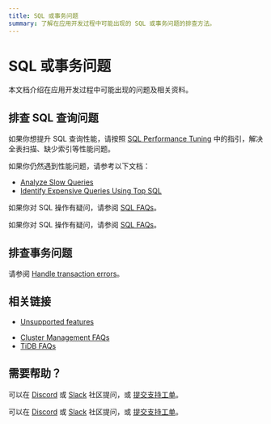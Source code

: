 ```yaml
---
title: SQL 或事务问题
summary: 了解在应用开发过程中可能出现的 SQL 或事务问题的排查方法。
---
```


# SQL 或事务问题

本文档介绍在应用开发过程中可能出现的问题及相关资料。

## 排查 SQL 查询问题

如果你想提升 SQL 查询性能，请按照 [SQL Performance Tuning](/develop/dev-guide-optimize-sql-overview.md) 中的指引，解决全表扫描、缺少索引等性能问题。

<CustomContent platform="tidb">

如果你仍然遇到性能问题，请参考以下文档：

- [Analyze Slow Queries](/analyze-slow-queries.md)
- [Identify Expensive Queries Using Top SQL](/dashboard/top-sql.md)

如果你对 SQL 操作有疑问，请参阅 [SQL FAQs](/faq/sql-faq.md)。

</CustomContent>

<CustomContent platform="tidb-cloud">

如果你对 SQL 操作有疑问，请参阅 [SQL FAQs](https://docs.pingcap.com/tidb/stable/sql-faq)。

</CustomContent>

## 排查事务问题

请参阅 [Handle transaction errors](/develop/dev-guide-transaction-troubleshoot.md)。

## 相关链接

- [Unsupported features](/mysql-compatibility.md#unsupported-features)

<CustomContent platform="tidb">

- [Cluster Management FAQs](/faq/manage-cluster-faq.md)
- [TiDB FAQs](/faq/tidb-faq.md)

</CustomContent>

## 需要帮助？

<CustomContent platform="tidb">

可以在 [Discord](https://discord.gg/DQZ2dy3cuc?utm_source=doc) 或 [Slack](https://slack.tidb.io/invite?team=tidb-community&channel=everyone&ref=pingcap-docs) 社区提问，或 [提交支持工单](/support.md)。

</CustomContent>

<CustomContent platform="tidb-cloud">

可以在 [Discord](https://discord.gg/DQZ2dy3cuc?utm_source=doc) 或 [Slack](https://slack.tidb.io/invite?team=tidb-community&channel=everyone&ref=pingcap-docs) 社区提问，或 [提交支持工单](https://tidb.support.pingcap.com/)。

</CustomContent>